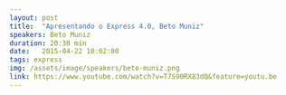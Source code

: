 ```yaml
---
layout: post
title:  "Apresentando o Express 4.0, Beto Muniz"
speakers: Beto Muniz
duration: 20:30 min
date:   2015-04-22 10:02:00
tags: express
img: /assets/image/speakers/beto-muniz.png
link: https://www.youtube.com/watch?v=T7S90RX83dQ&feature=youtu.be
---
```

